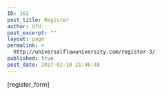 ```yaml
---
ID: 162
post_title: Register
author: UfU
post_excerpt: ""
layout: page
permalink: >
  http://universalflowuniversity.com/register-3/
published: true
post_date: 2017-02-10 21:46:48
---
```

[register_form]